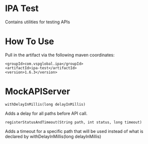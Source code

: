 # IPA Test
Contains utilities for testing APIs

# How To Use

Pull in the artifact via the following maven coordinates:

```
<groupId>com.vspglobal.ipa</groupId>
<artifactId>ipa-test</artifactId>
<version>1.6.3</version>
```
# MockAPIServer

```
withDelayInMillis(long delayInMillis)
```
Adds a delay for all paths before API call. 

```
registerStatusAndTimeout(String path, int status, long timeout)
```
Adds a timeout for a specific path that will be used instead of what is declared by withDelayInMillis(long delayInMillis)

